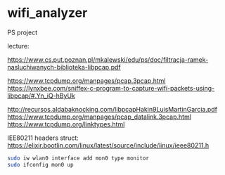 # wifi_analyzer
PS project

lecture:

https://www.cs.put.poznan.pl/mkalewski/edu/ps/doc/filtracja-ramek-nasluchiwanych-biblioteka-libpcap.pdf


https://www.tcpdump.org/manpages/pcap.3pcap.html
https://lynxbee.com/sniffex-c-program-to-capture-wifi-packets-using-libpcap/#.Yn_iQ-hByUk


http://recursos.aldabaknocking.com/libpcapHakin9LuisMartinGarcia.pdf
https://www.tcpdump.org/manpages/pcap_datalink.3pcap.html
https://www.tcpdump.org/linktypes.html


IEE80211 headers struct:
https://elixir.bootlin.com/linux/latest/source/include/linux/ieee80211.h

```bash
sudo iw wlan0 interface add mon0 type monitor
sudo ifconfig mon0 up
```
